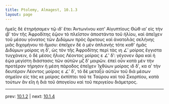 ```yaml
---
title: Ptolemy, Almagest, 10.1.3
layout: page
---
```


ἡμεῖς δὲ ἐτηρήσαμεν τῷ ιδʹ ἔτει Ἀντωνίνου κατ' Αἰγυπτίους Θὼθ ιαʹ εἰς τὴν ιβʹ τὸν τῆς Ἀφροδίτης ἑῷον τὸ πλεῖστον ἀποστάντα τοῦ ἡλίου, καὶ ἀπεῖχεν τοῦ μέσου γόνατος τῶν Διδύμων πρὸς ἄρκτους καὶ ἀνατολὰς σελήνης μιᾶς διχομήνου τὸ ἥμισυ: ἐπεῖχεν δὲ ὁ μὲν ἀπλανὴς τότε καθ' ἡμᾶς Διδύμων μοίρας ιη δʹ, ὡς τὸν τῆς Ἀφροδίτης περὶ τὰς ιη ∠ʹ μοίρας ἔγγιστα τυγχάνειν, ὁ δὲ μέσος ἥλιος Λέοντος μοίρας ε ∠ʹ δʹ: γέγονεν ἄρα καὶ ἡ ἑῴα μεγίστη διάστασις τῶν αὐτῶν μζ δʹ μοιρῶν. ἐπεὶ οὖν κατὰ μὲν τὴν προτέραν τήρησιν ἡ μέση πάροδος ἐπεῖχεν Ἰχθύων μοίρας ιδ δʹ, κα αʹ τὴν δευτέραν Λέοντος μοίρας ε ∠ʹ δʹ, τὸ δὲ μεταξὺ αὐτῶν τοῦ διὰ μέσων σημεῖον εἰς τὰς κε μοίρας ἐκπίπτει τοῦ τε Ταύρου καὶ τοῦ Σκορπίου, κατὰ τούτων ἂν εἴη ἡ διὰ τοῦ ἀπογείου καὶ τοῦ περιγείου διάμετρος. 

---

prev: [10.1.2](../10.1.2/) | next: [10.1.4](../10.1.4/)

